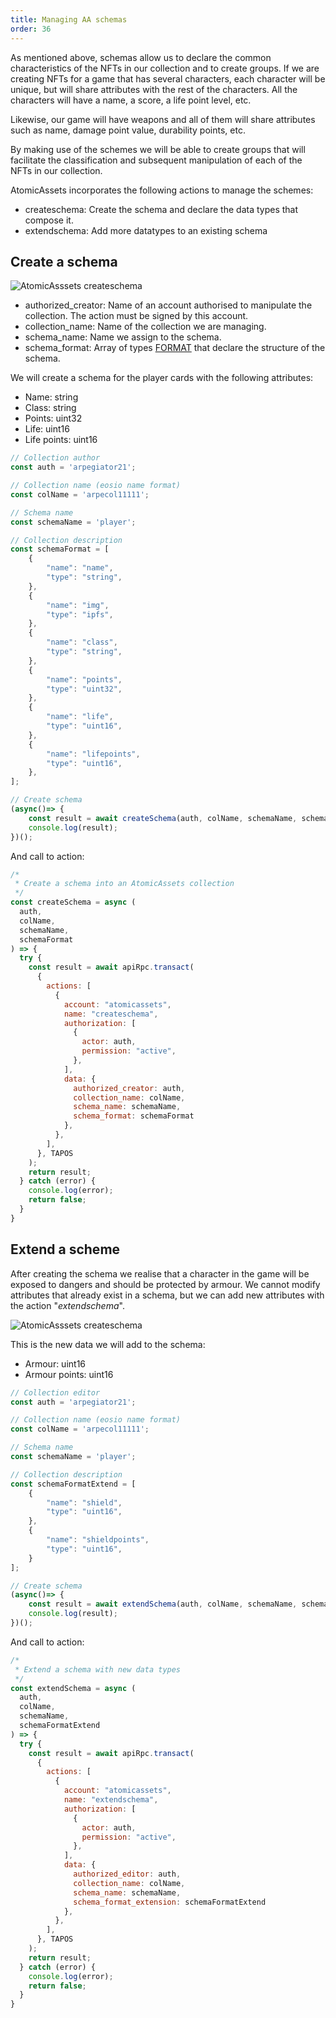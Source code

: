 ```yaml
---
title: Managing AA schemas
order: 36
---
```

As mentioned above, schemas allow us to declare the common characteristics of the NFTs in our collection and to create groups. If we are creating NFTs for a game that has several characters, each character will be unique, but will share attributes with the rest of the characters. All the characters will have a name, a score, a life point level, etc. 

Likewise, our game will have weapons and all of them will share attributes such as name, damage point value, durability points, etc.

By making use of the schemes we will be able to create groups that will facilitate the classification and subsequent manipulation of each of the NFTs in our collection.

AtomicAssets incorporates the following actions to manage the schemes:
- createschema: Create the schema and declare the data types that compose it.
- extendschema: Add more datatypes to an existing schema

## Create a schema

![AtomicAsssets createschema](/img/tutorials/howto_atomicassets/createschema_atomicassets.png)

- authorized_creator: Name of an account authorised to manipulate the collection. The action must be signed by this account.
- collection_name: Name of the collection we are managing.
- schema_name: Name we assign to the schema.
- schema_format: Array of types [FORMAT](https://github.com/pinknetworkx/atomicassets-contract/wiki/Custom-Types#format) that declare the structure of the schema.

We will create a schema for the player cards with the following attributes:
- Name: string
- Class: string
- Points: uint32
- Life: uint16
- Life points: uint16

```js
// Collection author
const auth = 'arpegiator21';

// Collection name (eosio name format)
const colName = 'arpecol11111';

// Schema name
const schemaName = 'player';

// Collection description
const schemaFormat = [
    {
        "name": "name",
        "type": "string",
    },
    {
        "name": "img",
        "type": "ipfs",
    },
    {
        "name": "class",
        "type": "string",
    },
    {
        "name": "points",
        "type": "uint32",
    },
    {
        "name": "life",
        "type": "uint16",
    },
    {
        "name": "lifepoints",
        "type": "uint16",
    },
];

// Create schema
(async()=> {
    const result = await createSchema(auth, colName, schemaName, schemaFormat);
    console.log(result);
})();
```
And call to action:
```js
/* 
 * Create a schema into an AtomicAssets collection
 */
const createSchema = async ( 
  auth,
  colName,
  schemaName,
  schemaFormat
) => {
  try {
    const result = await apiRpc.transact(
      {
        actions: [
          {
            account: "atomicassets",
            name: "createschema",
            authorization: [
              {
                actor: auth,
                permission: "active",
              },
            ],
            data: {
              authorized_creator: auth,
              collection_name: colName,
              schema_name: schemaName,
              schema_format: schemaFormat
            },
          },
        ],
      }, TAPOS
    );
    return result;
  } catch (error) {
    console.log(error);
    return false;
  }
}
```
## Extend a scheme

After creating the schema we realise that a character in the game will be exposed to dangers and should be protected by armour. We cannot modify attributes that already exist in a schema, but we can add new attributes with the action "*extendschema*".

![AtomicAsssets createschema](/img/tutorials/howto_atomicassets/extendschema_atomicassets.png)

This is the new data we will add to the schema:
- Armour: uint16
- Armour points: uint16

```js
// Collection editor
const auth = 'arpegiator21';

// Collection name (eosio name format)
const colName = 'arpecol11111';

// Schema name
const schemaName = 'player';

// Collection description
const schemaFormatExtend = [
    {
        "name": "shield",
        "type": "uint16",
    },
    {
        "name": "shieldpoints",
        "type": "uint16",
    }
];

// Create schema
(async()=> {
    const result = await extendSchema(auth, colName, schemaName, schemaFormatExtend);
    console.log(result);
})();
```
And call to action:
```js
/* 
 * Extend a schema with new data types
 */
const extendSchema = async ( 
  auth,
  colName,
  schemaName,
  schemaFormatExtend
) => {
  try {
    const result = await apiRpc.transact(
      {
        actions: [
          {
            account: "atomicassets",
            name: "extendschema",
            authorization: [
              {
                actor: auth,
                permission: "active",
              },
            ],
            data: {
              authorized_editor: auth,
              collection_name: colName,
              schema_name: schemaName,
              schema_format_extension: schemaFormatExtend
            },
          },
        ],
      }, TAPOS
    );
    return result;
  } catch (error) {
    console.log(error);
    return false;
  }
}
```

